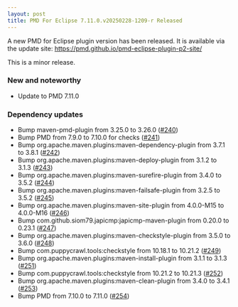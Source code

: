 ```yaml
---
layout: post
title: PMD For Eclipse 7.11.0.v20250228-1209-r Released
---
```


A new PMD for Eclipse plugin version has been released.
It is available via the update site: https://pmd.github.io/pmd-eclipse-plugin-p2-site/


This is a minor release.

### New and noteworthy
* Update to PMD 7.11.0

### Dependency updates
* Bump maven-pmd-plugin from 3.25.0 to 3.26.0 ([#240](https://github.com/pmd/pmd-eclipse-plugin/pull/240))
* Bump PMD from 7.9.0 to 7.10.0 for checks ([#241](https://github.com/pmd/pmd-eclipse-plugin/pull/241))
* Bump org.apache.maven.plugins:maven-dependency-plugin from 3.7.1 to 3.8.1 ([#242](https://github.com/pmd/pmd-eclipse-plugin/pull/242))
* Bump org.apache.maven.plugins:maven-deploy-plugin from 3.1.2 to 3.1.3 ([#243](https://github.com/pmd/pmd-eclipse-plugin/pull/243))
* Bump org.apache.maven.plugins:maven-surefire-plugin from 3.4.0 to 3.5.2 ([#244](https://github.com/pmd/pmd-eclipse-plugin/pull/244))
* Bump org.apache.maven.plugins:maven-failsafe-plugin from 3.2.5 to 3.5.2 ([#245](https://github.com/pmd/pmd-eclipse-plugin/pull/245))
* Bump org.apache.maven.plugins:maven-site-plugin from 4.0.0-M15 to 4.0.0-M16 ([#246](https://github.com/pmd/pmd-eclipse-plugin/pull/246))
* Bump com.github.siom79.japicmp:japicmp-maven-plugin from 0.20.0 to 0.23.1 ([#247](https://github.com/pmd/pmd-eclipse-plugin/pull/247))
* Bump org.apache.maven.plugins:maven-checkstyle-plugin from 3.5.0 to 3.6.0 ([#248](https://github.com/pmd/pmd-eclipse-plugin/pull/248))
* Bump com.puppycrawl.tools:checkstyle from 10.18.1 to 10.21.2 ([#249](https://github.com/pmd/pmd-eclipse-plugin/pull/249))
* Bump org.apache.maven.plugins:maven-install-plugin from 3.1.1 to 3.1.3 ([#251](https://github.com/pmd/pmd-eclipse-plugin/pull/251))
* Bump com.puppycrawl.tools:checkstyle from 10.21.2 to 10.21.3 ([#252](https://github.com/pmd/pmd-eclipse-plugin/pull/252))
* Bump org.apache.maven.plugins:maven-clean-plugin from 3.4.0 to 3.4.1 ([#253](https://github.com/pmd/pmd-eclipse-plugin/pull/253))
* Bump PMD from 7.10.0 to 7.11.0 ([#254](https://github.com/pmd/pmd-eclipse-plugin/pull/254))

